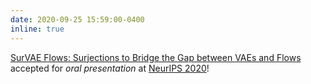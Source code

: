 ```yaml
---
date: 2020-09-25 15:59:00-0400
inline: true
---
```


[SurVAE Flows: Surjections to Bridge the Gap between VAEs and Flows](https://arxiv.org/abs/2007.02731) accepted for *oral presentation* at [NeurIPS 2020](https://neurips.cc/Conferences/2020)!  
